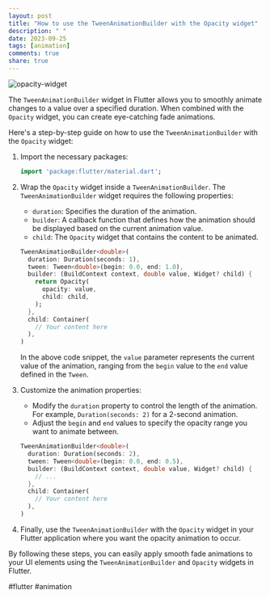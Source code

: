 ```yaml
---
layout: post
title: "How to use the TweenAnimationBuilder with the Opacity widget"
description: " "
date: 2023-09-25
tags: [animation]
comments: true
share: true
---
```


![opacity-widget](https://example.com/opacity-widget.png)

The `TweenAnimationBuilder` widget in Flutter allows you to smoothly animate changes to a value over a specified duration. When combined with the `Opacity` widget, you can create eye-catching fade animations.

Here's a step-by-step guide on how to use the `TweenAnimationBuilder` with the `Opacity` widget:

1. Import the necessary packages:

   ```dart
   import 'package:flutter/material.dart';
   ```

2. Wrap the `Opacity` widget inside a `TweenAnimationBuilder`. The `TweenAnimationBuilder` widget requires the following properties:

   - `duration`: Specifies the duration of the animation.
   - `builder`: A callback function that defines how the animation should be displayed based on the current animation value.
   - `child`: The `Opacity` widget that contains the content to be animated.

   ```dart
   TweenAnimationBuilder<double>(
     duration: Duration(seconds: 1),
     tween: Tween<double>(begin: 0.0, end: 1.0),
     builder: (BuildContext context, double value, Widget? child) {
       return Opacity(
         opacity: value,
         child: child,
       );
     },
     child: Container(
       // Your content here
     ),
   )
   ```

   In the above code snippet, the `value` parameter represents the current value of the animation, ranging from the `begin` value to the `end` value defined in the `Tween`.

3. Customize the animation properties:

   - Modify the `duration` property to control the length of the animation. For example, `Duration(seconds: 2)` for a 2-second animation.
   - Adjust the `begin` and `end` values to specify the opacity range you want to animate between.

   ```dart
   TweenAnimationBuilder<double>(
     duration: Duration(seconds: 2),
     tween: Tween<double>(begin: 0.0, end: 0.5),
     builder: (BuildContext context, double value, Widget? child) {
       // ...
     },
     child: Container(
       // Your content here
     ),
   )
   ```

4. Finally, use the `TweenAnimationBuilder` with the `Opacity` widget in your Flutter application where you want the opacity animation to occur.

By following these steps, you can easily apply smooth fade animations to your UI elements using the `TweenAnimationBuilder` and `Opacity` widgets in Flutter.

#flutter #animation